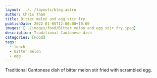 ```yaml
---
layout: ../../layouts/blog.astro
author: Chris Tham
title: Bitter melon and egg stir fry
publishDate: 2022-01-05T12:00:00+10:00
images: [../images/food/Bitter melon and egg stir fry.jpeg]
description: Traditional Cantonese dish
categories: [Food]
tags:
  - lunch
  - bitter melon
  - egg
---
```


Traditional Cantonese dish of bitter melon stir fried with scrambled egg.
